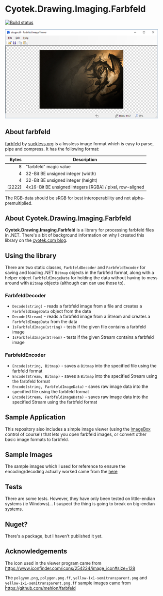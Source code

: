 Cyotek.Drawing.Imaging.Farbfeld
===============================

[![Build status](https://ci.appveyor.com/api/projects/status/jyok3womv7327b6o)](https://ci.appveyor.com/project/cyotek/cyotek-drawing-imaging-farbfeld)

![Sample Screenshot](screenshot.png)

About farbfeld
--------------

[farbfeld](http://tools.suckless.org/farbfeld/) by [suckless.org](http://suckless.org/) is a lossless image format which is easy to parse, pipe and compress. It has the following format:

| Bytes  | Description                                               |
| -----: | --------------------------------------------------------- |
| 8      | "farbfeld" magic value                                    |
| 4      | 32-Bit BE unsigned integer (width)                        |
| 4      | 32-Bit BE unsigned integer (height)                       |
| [2222] | 4x16-Bit BE unsigned integers [RGBA] / pixel, row-aligned |

The RGB-data should be sRGB for best interoperability and not alpha-premultiplied.

About Cyotek.Drawing.Imaging.Farbfeld
-------------------------------------

**Cyotek.Drawing.Imaging.Farbfeld** is a library for processing farbfeld files in .NET. There's a bit of background information on why I created this library on the [cyotek.com blog](http://www.cyotek.com/blog/reading-and-writing-farbfeld-images-using-csharp).

Using the library
-----------------

There are two static classes, `FarbfeldDecoder` and `FarbfeldEncoder` for saving and loading .NET `Bitmap` objects in the farbfeld format, along with a helper object `FarbfeldImageData` for holding the data without having to mess around with `Bitmap` objects (although can can use those to).

### FarbfeldDecoder

* `Decode(string)` - reads a farbfeld image from a file and creates a `FarbfeldImageData` object from the data
* `Decode(Stream)` - reads a farbfeld image from a Stream and creates a `FarbfeldImageData` from the data
* `IsFarbfeldImage(string)` - tests if the given file contains a farbfeld image
* `IsFarbfeldImage(Stream)` - tests if the given Stream contains a farbfeld image

### FarbfeldEncoder

* `Encode(string, Bitmap)` - saves a `Bitmap` into the specified file using the farbfeld format
* `Encode(Stream, Bitmap)` - saves a `Bitmap` into the specified Stream using the farbfeld format
* `Encode(string, FarbfeldImageData)` - saves raw image data into the specified file using the farbfeld format
* `Encode(Stream, FarbfeldImageData)` - saves raw image data into the specified Stream using the farbfeld format

Sample Application
------------------

This repository also includes a simple image viewer (using the [ImageBox](https://github.com/cyotek/Cyotek.Windows.Forms.ImageBox) control of course!) that lets you open farbfeld images, or convert other basic image formats to farbfeld.

Sample Images
-------------

The sample images which I used for reference to ensure the encoding/decoding actually worked came from the [here](https://github.com/mehlon/farbfeld)

Tests
-----

There are some tests. However, they have only been tested on little-endian systems (ie Windows)... I suspect the thing is going to break on big-endian systems.

Nuget?
------

There's a package, but I haven't published it yet.

Acknowledgements
----------------

The icon used in the viewer program came from <https://www.iconfinder.com/icons/254234/image_icon#size=128>

The `polgyon.png`, `polygon.png.ff`, `yellow-1x1-semitransparent.png` and `yellow-1x1-semitransparent.png.ff` sample images came from <https://github.com/mehlon/farbfeld>